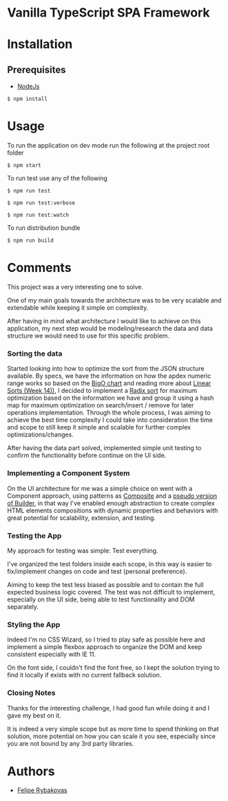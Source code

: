 # Vanilla TypeScript SPA Framework

# Installation
## Prerequisites
- [NodeJs](https://nodejs.org/)

```
$ npm install
```

# Usage
To run the application on dev mode run the following at the project root folder
```
$ npm start
```
To run test use any of the following
```
$ npm run test

$ npm run test:verbose

$ npm run test:watch
```
To run distribution bundle
```
$ npm run build
```
# Comments
This project was a very interesting one to solve.

One of my main goals towards the architecture was to be very scalable and extendable while keeping it simple on complexity.

After having in mind what architecture I would like to achieve on this application, my next step would be modeling/research the data and data structure we would need to use for this specific problem.

### **Sorting the data**
Started looking into how to optimize the sort from the JSON structure available. By specs, we have the information on how the apdex numeric range works so based on the [BigO chart](https://www.bigocheatsheet.com/) and reading more about [Linear Sorts (Week 14))](https://www.radford.edu/nokie/classes/360/Linear.Sorts.html), I decided to implement a [Radix sort](https://medium.com/@verdi/intermediate-sorting-algorithms-merge-quick-and-radix-sort-539686c5063b) for maximum optimization based on the information we have and group it using a hash map for maximum optimization on search/insert / remove for later operations implementation. Through the whole process, I was aiming to achieve the best time complexity I could take into consideration the time and scope to still keep it simple and scalable for further complex optimizations/changes.

After having the data part solved, implemented simple unit testing to confirm the functionality before continue on the UI side.

### **Implementing a Component System**
On the UI architecture for me was a simple choice on went with a Component approach, using patterns as [Composite](https://refactoring.guru/design-patterns/composite) and a [pseudo version of Builder](https://refactoring.guru/design-patterns/builder), in that way I've enabled enough abstraction to create complex HTML elements compositions with dynamic properties and behaviors with great potential for scalability, extension, and testing.

### **Testing the App**
My approach for testing was simple: Test everything.

I've organized the test folders inside each scope, in this way is easier to fix/implement changes on code and test (personal preference).

Aiming to keep the test less biased as possible and to contain the full expected business logic covered. The test was not difficult to implement, especially on the UI side, being able to test functionality and DOM separately.

### **Styling the App**
Indeed I'm no CSS Wizard, so I tried to play safe as possible here and implement a simple flexbox approach to organize the DOM and keep consistent especially with IE 11.

On the font side, I couldn't find the font free, so I kept the solution trying to find it locally if exists with no current fallback solution.

### **Closing Notes**
Thanks for the interesting challenge, I had good fun while doing it and I gave my best on it.

It is indeed a very simple scope but as more time to spend thinking on that solution, more potential on how you can scale it you see, especially since you are not bound by any 3rd party libraries.

# Authors
- [Felipe Rybakovas](http://rybakovas.me)
